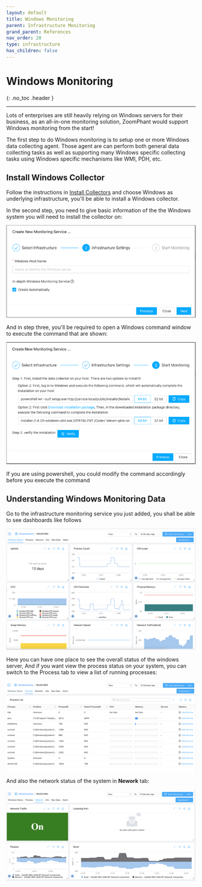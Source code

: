 ```yaml
---
layout: default
title: Windows Monitoring
parent: Infrastructure Monitoring
grand_parent: References
nav_order: 20
type: infrastructure
has_children: false
---
```


# Windows Monitoring
{: .no_toc .header }

----
Lots of enterprises are still heavily relying on Windows servers for their business, as an all-in-one monitoring solution, ZoomPhant would support Windows monitoring from the start!

The first step to do Windows monitoring is to setup one or more Windows data collecting agent. Those agent are can perform both general data collecting tasks as well as supporting many Windows specific collecting tasks using Windows specific mechanisms like WMI, PDH, etc.

## Install Windows Collector

Follow the instructions in  [Install Collectors](../collector/) and choose Windows as underlying infrastructure, you'll be able to install a Windows collector.

In the second step, you need to give basic information of the the Windows system you will need to install the collector on:

![image-20240401145234615](./image-20240401145234615.png)



And in step three, you'll be required to open a Windows command window to execute the command that are shown:

![image-20240401145324845](./image-20240401145324845.png)

If you are using powershell, you could modify the command accordingly before you execute the command

## Understanding Windows Monitoring Data

Go to the infrastructure monitoring service you just added, you shall be able to see dashboards like follows

![image-20240404120400907](./image-20240404120400907.png)

Here you can have one place to see the overall status of the windows server, And if you want view the process status on your system, you can switch to the Process tab to view a list of running processes:

![image-20240404120453903](./image-20240404120453903.png)

And also the network status of the system in **Nework** tab:

![image-20240404120520723](./image-20240404120520723.png)
